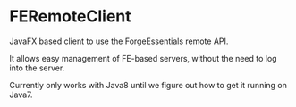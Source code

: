 FERemoteClient
==============

JavaFX based client to use the ForgeEssentials remote API.

It allows easy management of FE-based servers, without the need to log into the server.

Currently only works with Java8 until we figure out how to get it running on Java7.
